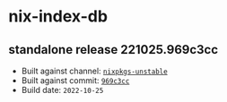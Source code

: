 # nix-index-db
## standalone release 221025.969c3cc
- Built against channel: [`nixpkgs-unstable`](https://github.com/nixos/nixpkgs/tree/nixpkgs-unstable)
- Built against commit: [`969c3cc`](https://github.com/NixOS/nixpkgs/commit/969c3ccf30a6cf8f7d431f097743a491b0eda4f7)
- Build date: `2022-10-25`

